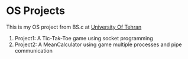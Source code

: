 # OS Projects
This is my OS project from BS.c at [University Of Tehran](https://www.ut.ac.ir/en)

1. Project1: A Tic-Tak-Toe game using socket programming
2. Project2: A MeanCalculator using game multiple processes and pipe communication
